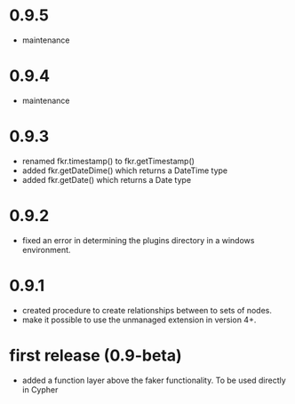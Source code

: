 # 0.9.5

* maintenance

# 0.9.4

* maintenance

# 0.9.3

* renamed fkr.timestamp() to fkr.getTimestamp()
* added fkr.getDateDime() which returns a DateTime type
* added fkr.getDate() which returns a Date type

# 0.9.2

* fixed an error in determining the plugins directory in a windows environment.

# 0.9.1

* created procedure to create relationships between to sets of nodes.
* make it possible to use the unmanaged extension in version 4+.

# first release (0.9-beta)

* added a function layer above the faker functionality. To be used directly in Cypher

